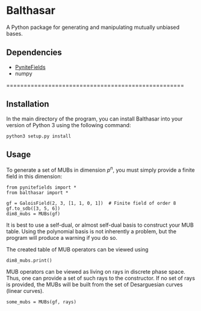 # Balthasar
A Python package for generating and manipulating mutually unbiased bases.

## Dependencies

- [PyniteFields](https://github.com/glassnotes/PyniteFields)
- numpy

===================================================

## Installation
In the main directory of the program, you can install Balthasar into your version of Python 3 using the following command:

```
python3 setup.py install
```

## Usage

To generate a set of MUBs in dimension _p_<sup>_n_</sup>, you must simply provide a finite field in this dimension:
```
from pynitefields import *
from balthasar import *

gf = GaloisField(2, 3, [1, 1, 0, 1])  # Finite field of order 8
gf.to_sdb([3, 5, 6])
dim8_mubs = MUBs(gf)
```

It is best to use a self-dual, or almost self-dual basis to construct your MUB table. Using the
polynomial basis is not inherently a problem, but the program will produce a warning if you do so.


The created table of MUB operators can be viewed using
```
dim8_mubs.print()
```

MUB operators can be viewed as living on rays in discrete phase space. Thus, one can provide a set 
of such rays to the constructor. If no set of rays is provided, the MUBs will be built from the set
of Desarguesian curves (linear curves). 
```
some_mubs = MUBs(gf, rays)
```

